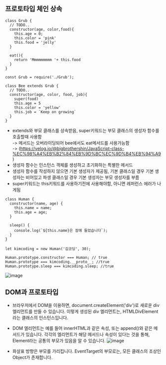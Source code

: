 프로토타입 체인 상속
---

```
class Grub {
  // TODO..
  constructor(age, color,food){
    this.age = 0;
    this.color = 'pink' 
    this.food = 'jelly'
  }

  eat(){
    return 'Mmmmmmmmm '+ this.food
  }
}
```

```
const Grub = require('./Grub');

class Bee extends Grub {
  // TODO..
  constructor(age, color, food, job){
    super(food)
    this.age = 5
    this.color = 'yellow'
    this.job = `Keep on growing`
  }
}
```

- extends와 부모 클래스를 상속받음, super키워드는 부모 클래스의 생성자 함수를 호출할때 사용함<br>
  -> 메서드는 오버라이딩되어 bee에서도 eat메서드를 사용가능함<br>
  -> (https://velog.io/@bigbrothershin/JavaScript-class-%EC%98%A4%EB%B2%84%EB%9D%BC%EC%9D%B4%EB%94%A9)
- 생성자 함수는 인스턴스 객체를 생성하고 초기화하는 특별한 메서드
- 생성자 함수를 작성하지 않으면 기본 생성자가 제공됨, 기본 클래스일 경우 기본 생성자는 비어있고 파생 클래스일 경우 기본 생성자는 부모 생성자를 부름 
- super키워드는 this키워드를 사용하기전에 사용해야함, 아니면 레퍼런스 에러가 나게됨

```
class Human {
  constructor(name, age) {
    this.name = name;
    this.age = age;
  }

  sleep() {
    console.log(`${this.name}은 잠에 들었습니다`);
  }
}

let kimcoding = new Human('김코딩', 30);

Human.prototype.constructor === Human; // true
Human.prototype === kimcoding.__proto__; //true
Human.prototype.sleep === kimcoding.sleep; //true
```
![image](https://user-images.githubusercontent.com/109025674/202980560-4a613bf0-4851-435b-936c-4cb8f502c45d.png)

DOM과 프로토타입
---
- 브라우저에서 DOM을 이용하면, document.createElement('div')로 새로운 div 엘리먼트를 만들 수 있습니다. 이렇게 생성된 div 엘리먼트는, HTMLDivElement라는 클래스의 인스턴스입니다.

- DOM 엘리먼트는 예를 들어 innerHTML과 같은 속성, 또는 append()와 같은 메서드가 있습니다. 각각의 엘리먼트가 해당 메서드나 속성이 있다는 것을 통해, Element라는 공통의 부모가 있음을 알 수 있습니다.
![image](https://user-images.githubusercontent.com/109025674/202981558-23d795ee-28e5-49e4-8b25-ef5f0e4ef952.png)
- 화살표 방향은 부모를 가리킵니다. EventTarget의 부모로는, 모든 클래스의 조상인 Object가 존재합니다.
